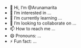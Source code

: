 - 👋 Hi, I’m @Arunamarita
- 👀 I’m interested in ...
- 🌱 I’m currently learning ...
- 💞️ I’m looking to collaborate on ...
- 📫 How to reach me ...
- 😄 Pronouns: ...
- ⚡ Fun fact: ...

<!---
Arunamarita/Arunamarita is a ✨ special ✨ repository because its `README.md` (this file) appears on your GitHub profile.
You can click the Preview link to take a look at your changes.
--->
